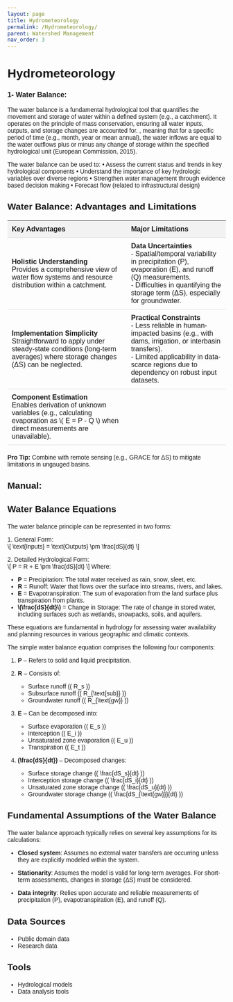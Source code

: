```yaml
---
layout: page
title: Hydrometeorology
permalink: /Hydrometeorology/
parent: Watershed Management
nav_order: 3
---
```


# Hydrometeorology

### 1- Water Balance:
The water balance is a fundamental hydrological tool that quantifies the movement and storage of water within a defined system (e.g., a catchment). It operates on the principle of mass conservation, ensuring all water inputs, outputs, and storage changes are accounted for. , meaning that for a
specific period of time (e.g., month, year or mean annual), the water inflows are equal to
the water outflows plus or minus any change of storage within the specified hydrological
unit (European Commission, 2015).




The water balance can be used to:
•
Assess the current status and trends in key hydrological components
•
Understand the importance of key hydrologic variables over diverse regions
•
Strengthen water management through evidence based decision making
•
Forecast flow (related to infrastructural design)



<html lang="en">
<head>
    <meta charset="UTF-8">
    <meta name="viewport" content="width=device-width, initial-scale=1.0">
    <title>Water Balance: Advantages and Limitations</title>
    <style>
        table {
            width: 100%;
            border-collapse: collapse;
            margin-bottom: 20px;
        }
        th, td {
            padding: 10px;
            text-align: left;
            border-bottom: 1px solid #ddd;
        }
        th {
            background-color: #f2f2f2;
        }
    </style>
</head>
<body>

<h2>Water Balance: Advantages and Limitations</h2>

<table>
    <thead>
        <tr>
            <th>Key Advantages</th>
            <th>Major Limitations</th>
        </tr>
    </thead>
    <tbody>
        <tr>
            <td><strong>Holistic Understanding</strong><br>
                Provides a comprehensive view of water flow systems and resource distribution within a catchment.</td>
            <td><strong>Data Uncertainties</strong><br>
                - Spatial/temporal variability in precipitation (P), evaporation (E), and runoff (Q) measurements.<br>
                - Difficulties in quantifying the storage term (ΔS), especially for groundwater.</td>
        </tr>
        <tr>
            <td><strong>Implementation Simplicity</strong><br>
                Straightforward to apply under steady-state conditions (long-term averages) where storage changes (ΔS) can be neglected.</td>
            <td><strong>Practical Constraints</strong><br>
                - Less reliable in human-impacted basins (e.g., with dams, irrigation, or interbasin transfers).<br>
                - Limited applicability in data-scarce regions due to dependency on robust input datasets.</td>
        </tr>
        <tr>
            <td><strong>Component Estimation</strong><br>
                Enables derivation of unknown variables (e.g., calculating evaporation as \( E = P - Q \) when direct measurements are unavailable).</td>
            <td></td>
        </tr>
    </tbody>
</table>

<p><strong>Pro Tip:</strong> Combine with remote sensing (e.g., GRACE for ΔS) to mitigate limitations in ungauged basins.</p>

</body>
</html>

## Manual:

<html lang="en">
<head>
    <meta charset="UTF-8">
    <meta name="viewport" content="width=device-width, initial-scale=1.0">
    <title>Water Balance Equation</title>
    <script src="https://polyfill.io/v3/polyfill.min.js?features=es6"></script>
    <script id="MathJax-script" async src="https://cdnjs.cloudflare.com/ajax/libs/mathjax/3.2.0/es5/tex-mml-chtml.js"></script>
    <style>
        body {
            font-family: Arial, sans-serif;
            margin: 20px;
        }
        h2 {
            margin-bottom: 20px;
        }
        ul {
            margin-top: 0;
        }
    </style>
</head>
<body>

<h2>Water Balance Equations</h2>

<p>The water balance principle can be represented in two forms:</p>

<p>
  1. General Form: <br>
  \[
  \text{Inputs} = \text{Outputs} \pm \frac{dS}{dt}
  \]
</p>

<p>
  2. Detailed Hydrological Form: <br>
  \[
  P = R + E \pm \frac{dS}{dt}
  \]
  Where:
  <ul>
      <li><strong>P</strong> = Precipitation: The total water received as rain, snow, sleet, etc.</li>
      <li><strong>R</strong> = Runoff: Water that flows over the surface into streams, rivers, and lakes.</li>
      <li><strong>E</strong> = Evapotranspiration: The sum of evaporation from the land surface plus transpiration from plants.</li>
      <li><strong>\(\frac{dS}{dt}\)</strong> = Change in Storage: The rate of change in stored water, including surfaces such as wetlands, snowpacks, soils, and aquifers.</li>
  </ul>
</p>

<p>These equations are fundamental in hydrology for assessing water availability and planning resources in various geographic and climatic contexts.</p>

</body>
</html>

The simple water balance equation comprises the following four components:

1. **P** – Refers to solid and liquid precipitation.

2. **R** – Consists of:
   - Surface runoff (\( R_s \))
   - Subsurface runoff (\( R_{\text{sub}} \))
   - Groundwater runoff (\( R_{\text{gw}} \))

3. **E** – Can be decomposed into:
   - Surface evaporation (\( E_s \))
   - Interception (\( E_i \))
   - Unsaturated zone evaporation (\( E_u \))
   - Transpiration (\( E_t \))

4. **\(\frac{dS}{dt}\)** – Decomposed changes:
   - Surface storage change (\( \frac{dS_s}{dt} \))
   - Interception storage change (\( \frac{dS_i}{dt} \))
   - Unsaturated zone storage change (\( \frac{dS_u}{dt} \))
   - Groundwater storage change (\( \frac{dS_{\text{gw}}}{dt} \))

## Fundamental Assumptions of the Water Balance

The water balance approach typically relies on several key assumptions for its calculations:

- **Closed system**: Assumes no external water transfers are occurring unless they are explicitly modeled within the system.

- **Stationarity**: Assumes the model is valid for long-term averages. For short-term assessments, changes in storage (ΔS) must be considered.

- **Data integrity**: Relies upon accurate and reliable measurements of precipitation (P), evapotranspiration (E), and runoff (Q).
## Data Sources

- Public domain data
- Research data

## Tools

- Hydrological models
- Data analysis tools